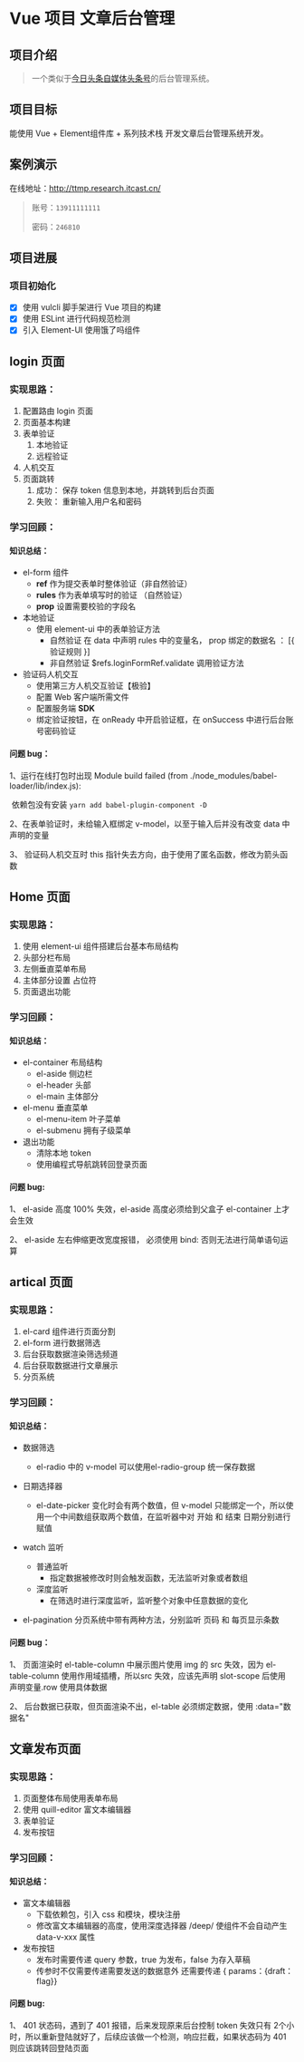 # Vue 项目 文章后台管理

## 项目介绍

>  一个类似于[今日头条自媒体头条号](<http://mp.toutiao.com/profile_v3/index>)的后台管理系统。



## 项目目标

能使用  Vue + Element组件库 + 系列技术栈 开发文章后台管理系统开发。



## 案例演示

在线地址：<http://ttmp.research.itcast.cn/>

> 账号：`13911111111`
>
> 密码：`246810`



## 项目进展

### 项目初始化

- [x] 使用 vulcli 脚手架进行 Vue 项目的构建
- [x] 使用 ESLint 进行代码规范检测
- [x] 引入 Element-UI 使用饿了吗组件

## login 页面

### 实现思路：

1. 配置路由 login 页面 
2. 页面基本构建
3. 表单验证
   1. 本地验证
   2. 远程验证
4. 人机交互
5. 页面跳转
   1. 成功： 保存 token 信息到本地，并跳转到后台页面
   2. 失败： 重新输入用户名和密码

### 学习回顾：

#### 知识总结：

- el-form 组件
  - **ref** 作为提交表单时整体验证（非自然验证）
  - **rules** 作为表单填写时的验证 （自然验证）
  - **prop**  设置需要校验的字段名
- 本地验证
  - 使用 element-ui 中的表单验证方法
    - 自然验证	在 data 中声明 rules 中的变量名， prop 绑定的数据名 ： [{ 验证规则 }]
    - 非自然验证 $refs.loginFormRef.validate 调用验证方法
- 验证码人机交互
  - 使用第三方人机交互验证【极验】
  - 配置 Web 客户端所需文件
  - 配置服务端 **SDK**
  - 绑定验证按钮，在 onReady 中开启验证框，在 onSuccess 中进行后台账号密码验证

#### 问题 bug：

1、运行在线打包时出现 Module build failed (from ./node_modules/babel-loader/lib/index.js):

​		依赖包没有安装 `yarn add babel-plugin-component -D`

2、在表单验证时，未给输入框绑定 v-model，以至于输入后并没有改变 data 中声明的变量

3、 验证码人机交互时 this 指针失去方向，由于使用了匿名函数，修改为箭头函数

## Home 页面

### 实现思路：

1. 使用 element-ui 组件搭建后台基本布局结构
2. 头部分栏布局
3. 左侧垂直菜单布局
4. 主体部分设置 占位符
5. 页面退出功能

### 学习回顾：

#### 知识总结：

- el-container 布局结构
  - el-aside 侧边栏
  - el-header 头部
  - el-main 主体部分
- el-menu 垂直菜单
  - el-menu-item  叶子菜单
  - el-submenu     拥有子级菜单
- 退出功能
  - 清除本地 token
  - 使用编程式导航跳转回登录页面

#### 问题 bug:

1、 el-aside 高度 100% 失效，el-aside 高度必须给到父盒子 el-container 上才会生效

2、 el-aside 左右伸缩更改宽度报错， 必须使用 bind: 否则无法进行简单语句运算



## artical 页面

### 实现思路：

1. el-card 组件进行页面分割
2. el-form 进行数据筛选
3. 后台获取数据渲染筛选频道
4. 后台获取数据进行文章展示
5. 分页系统

### 学习回顾：

#### 知识总结：

- 数据筛选
  - el-radio 中的 v-model 可以使用el-radio-group 统一保存数据
- 日期选择器
  - el-date-picker 变化时会有两个数值，但 v-model 只能绑定一个，所以使用一个中间数组获取两个数值，在监听器中对 开始 和 结束 日期分别进行赋值
- watch 监听
  - 普通监听
    - 指定数据被修改时则会触发函数，无法监听对象或者数组
  - 深度监听
    - 在筛选时进行深度监听，监听整个对象中任意数据的变化

- el-pagination 分页系统中带有两种方法，分别监听 页码 和 每页显示条数

#### 问题 bug：

1、 页面渲染时 el-table-column 中展示图片使用 img 的 src 失效，因为 el-table-column 使用作用域插槽，所以src 失效，应该先声明 slot-scope 后使用 声明变量.row 使用具体数据

2、 后台数据已获取，但页面渲染不出，el-table 必须绑定数据，使用 :data="数据名"



## 文章发布页面

### 实现思路：

1. 页面整体布局使用表单布局
2. 使用 quill-editor 富文本编辑器
3. 表单验证 
4. 发布按钮

### 学习回顾：

#### 知识总结：

- 富文本编辑器
  - 下载依赖包，引入 css 和模块，模块注册
  - 修改富文本编辑器的高度，使用深度选择器 /deep/  使组件不会自动产生 data-v-xxx 属性
- 发布按钮
  - 发布时需要传递 query 参数，true 为发布，false 为存入草稿
  - 传参时不仅需要传递需要发送的数据意外 还需要传递 { params：{draft： flag}}

#### 问题 bug:

1、 401 状态码，遇到了 401 报错，后来发现原来后台控制 token 失效只有 2个小时，所以重新登陆就好了，后续应该做一个检测，响应拦截，如果状态码为 401 则应该跳转回登陆页面